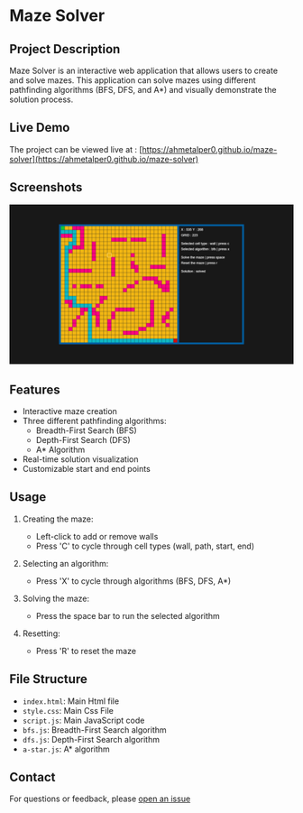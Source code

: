 # Maze Solver

## Project Description

Maze Solver is an interactive web application that allows users to create and solve mazes. This application can solve mazes using different pathfinding algorithms (BFS, DFS, and A*) and visually demonstrate the solution process.

## Live Demo

The project can be viewed live at : [https://ahmetalper0.github.io/maze-solver](https://ahmetalper0.github.io/maze-solver)

## Screenshots

![Demo](demo.png)

## Features

- Interactive maze creation
- Three different pathfinding algorithms: 
  - Breadth-First Search (BFS)
  - Depth-First Search (DFS)
  - A* Algorithm
- Real-time solution visualization
- Customizable start and end points

## Usage

1. Creating the maze:
   - Left-click to add or remove walls
   - Press 'C' to cycle through cell types (wall, path, start, end)

2. Selecting an algorithm:
   - Press 'X' to cycle through algorithms (BFS, DFS, A*)

3. Solving the maze:
   - Press the space bar to run the selected algorithm

4. Resetting:
   - Press 'R' to reset the maze

## File Structure

- `index.html`: Main Html file
- `style.css`: Main Css File
- `script.js`: Main JavaScript code
- `bfs.js`: Breadth-First Search algorithm
- `dfs.js`: Depth-First Search algorithm
- `a-star.js`: A* algorithm


## Contact

For questions or feedback, please [open an issue](https://github.com/ahmetalper0/maze-solver/issues)
